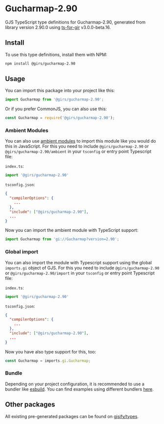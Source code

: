 
# Gucharmap-2.90

GJS TypeScript type definitions for Gucharmap-2.90, generated from library version 2.90.0 using [ts-for-gir](https://github.com/gjsify/ts-for-gir) v3.0.0-beta.16.

## Install

To use this type definitions, install them with NPM:
```bash
npm install @girs/gucharmap-2.90
```

## Usage

You can import this package into your project like this:
```ts
import Gucharmap from '@girs/gucharmap-2.90';
```

Or if you prefer CommonJS, you can also use this:
```ts
const Gucharmap = require('@girs/gucharmap-2.90');
```

### Ambient Modules

You can also use [ambient modules](https://github.com/gjsify/ts-for-gir/tree/main/packages/cli#ambient-modules) to import this module like you would do this in JavaScript.
For this you need to include `@girs/gucharmap-2.90` or `@girs/gucharmap-2.90/ambient` in your `tsconfig` or entry point Typescript file:

`index.ts`:
```ts
import '@girs/gucharmap-2.90'
```

`tsconfig.json`:
```json
{
  "compilerOptions": {
    ...
  },
  "include": ["@girs/gucharmap-2.90"],
  ...
}
```

Now you can import the ambient module with TypeScript support: 

```ts
import Gucharmap from 'gi://Gucharmap?version=2.90';
```


### Global import

You can also import the module with Typescript support using the global `imports.gi` object of GJS.
For this you need to include `@girs/gucharmap-2.90` or `@girs/gucharmap-2.90/import` in your `tsconfig` or entry point Typescript file:

`index.ts`:
```ts
import '@girs/gucharmap-2.90'
```

`tsconfig.json`:
```json
{
  "compilerOptions": {
    ...
  },
  "include": ["@girs/gucharmap-2.90"],
  ...
}
```

Now you have also type support for this, too:

```ts
const Gucharmap = imports.gi.Gucharmap;
```

### Bundle

Depending on your project configuration, it is recommended to use a bundler like [esbuild](https://esbuild.github.io/). You can find examples using different bundlers [here](https://github.com/gjsify/ts-for-gir/tree/main/examples).

## Other packages

All existing pre-generated packages can be found on [gjsify/types](https://github.com/gjsify/types).

